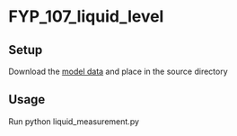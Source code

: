 # FYP_107_liquid_level

## Setup

Download the [model data](https://drive.google.com/drive/folders/1-VTWJam1d6_37Cbi2AFAysTA-vzI46zz?usp=sharing) and place in the source directory


## Usage

Run python liquid_measurement.py
